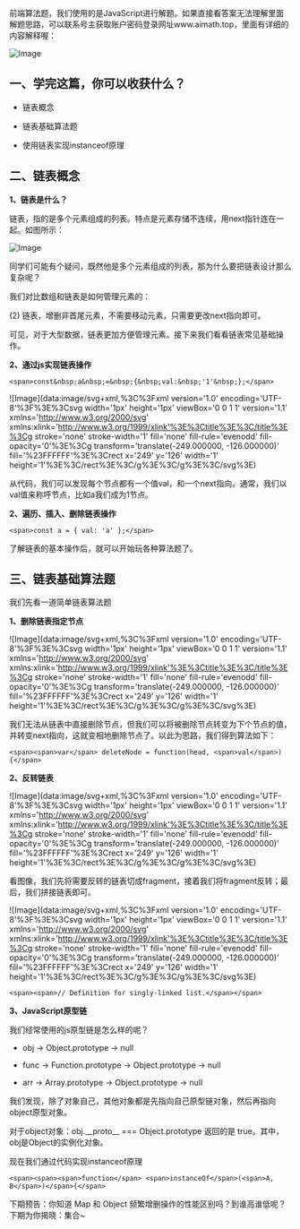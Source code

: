 前端算法题，我们使用的是JavaScript进行解题。如果直接看答案无法理解里面解题思路，可以联系号主获取账户密码登录网址www.aimath.top，里面有详细的内容解释喔：

![Image](https://mmbiz.qpic.cn/mmbiz_png/YW2phdXC1XVCRu3tDgCDJUEM4GSFJUIicI9rPLSIQF3fCTDcFEQakFQbFDMH4j4UIlIcUqRanHA585GiahibHibZ1Q/640?wx_fmt=png&tp=webp&wxfrom=5&wx_lazy=1&wx_co=1)

## **一、学完这篇，你可以收获什么？**

-   链表概念
    
-   链表基础算法题
    
-   使用链表实现instanceof原理  
    

## **二、链表概念**

**1、链表是什么？**

链表，指的是多个元素组成的列表。特点是元素存储不连续，用next指针连在一起。如图所示：  

![Image](https://mmbiz.qpic.cn/mmbiz_png/YW2phdXC1XVCRu3tDgCDJUEM4GSFJUIicZxreOw4fZONnG8YUUen1FfI620AVnqoCUffDSM8U9lh9ibQndwQrkvA/640?wx_fmt=png&tp=webp&wxfrom=5&wx_lazy=1&wx_co=1)

同学们可能有个疑问，既然他是多个元素组成的列表，那为什么要把链表设计那么复杂呢？

我们对比数组和链表是如何管理元素的：

(2) 链表，增删非首尾元素，不需要移动元素，只需要更改next指向即可。

可见，对于大型数据，链表更加方便管理元素。接下来我们看看链表常见基础操作。

**2、通过js实现链表操作**

```
<span>const&nbsp;a&nbsp;=&nbsp;{&nbsp;val:&nbsp;'1'&nbsp;};</span>
```

![Image](data:image/svg+xml,%3C%3Fxml version='1.0' encoding='UTF-8'%3F%3E%3Csvg width='1px' height='1px' viewBox='0 0 1 1' version='1.1' xmlns='http://www.w3.org/2000/svg' xmlns:xlink='http://www.w3.org/1999/xlink'%3E%3Ctitle%3E%3C/title%3E%3Cg stroke='none' stroke-width='1' fill='none' fill-rule='evenodd' fill-opacity='0'%3E%3Cg transform='translate(-249.000000, -126.000000)' fill='%23FFFFFF'%3E%3Crect x='249' y='126' width='1' height='1'%3E%3C/rect%3E%3C/g%3E%3C/g%3E%3C/svg%3E)

从代码，我们可以发现每个节点都有一个值val，和一个next指向。通常，我们以val值来称呼节点，比如a我们成为1节点。

**2、遍历、插入、删除链表操作**

```
<span>const a = { val: 'a' };</span>
```

了解链表的基本操作后，就可以开始玩各种算法题了。

## **三、链表基础算法题**

我们先看一道简单链表算法题  

**1、删除链表指定节点**

![Image](data:image/svg+xml,%3C%3Fxml version='1.0' encoding='UTF-8'%3F%3E%3Csvg width='1px' height='1px' viewBox='0 0 1 1' version='1.1' xmlns='http://www.w3.org/2000/svg' xmlns:xlink='http://www.w3.org/1999/xlink'%3E%3Ctitle%3E%3C/title%3E%3Cg stroke='none' stroke-width='1' fill='none' fill-rule='evenodd' fill-opacity='0'%3E%3Cg transform='translate(-249.000000, -126.000000)' fill='%23FFFFFF'%3E%3Crect x='249' y='126' width='1' height='1'%3E%3C/rect%3E%3C/g%3E%3C/g%3E%3C/svg%3E)

我们无法从链表中直接删除节点，但我们可以将被删除节点转变为下个节点的值，并转变next指向，这就变相地删除节点了。以此为思路，我们得到算法如下：

```
<span><span>var</span> deleteNode = function(head, <span>val</span>) {</span>
```

**2、反转链表**

![Image](data:image/svg+xml,%3C%3Fxml version='1.0' encoding='UTF-8'%3F%3E%3Csvg width='1px' height='1px' viewBox='0 0 1 1' version='1.1' xmlns='http://www.w3.org/2000/svg' xmlns:xlink='http://www.w3.org/1999/xlink'%3E%3Ctitle%3E%3C/title%3E%3Cg stroke='none' stroke-width='1' fill='none' fill-rule='evenodd' fill-opacity='0'%3E%3Cg transform='translate(-249.000000, -126.000000)' fill='%23FFFFFF'%3E%3Crect x='249' y='126' width='1' height='1'%3E%3C/rect%3E%3C/g%3E%3C/g%3E%3C/svg%3E)

看图像，我们先将需要反转的链表切成fragment，接着我们将fragment反转；最后，我们拼接链表即可。

![Image](data:image/svg+xml,%3C%3Fxml version='1.0' encoding='UTF-8'%3F%3E%3Csvg width='1px' height='1px' viewBox='0 0 1 1' version='1.1' xmlns='http://www.w3.org/2000/svg' xmlns:xlink='http://www.w3.org/1999/xlink'%3E%3Ctitle%3E%3C/title%3E%3Cg stroke='none' stroke-width='1' fill='none' fill-rule='evenodd' fill-opacity='0'%3E%3Cg transform='translate(-249.000000, -126.000000)' fill='%23FFFFFF'%3E%3Crect x='249' y='126' width='1' height='1'%3E%3C/rect%3E%3C/g%3E%3C/g%3E%3C/svg%3E)

```
<span><span>// Definition for singly-linked list.</span></span>
```

**3、JavaScript原型链**

我们经常使用的js原型链是怎么样的呢？

-   obj → Object.prototype → null
    
-   func → Function.prototype → Object.prototype → null
    
-   arr → Array.prototype → Object.prototype → null
    

我们发现，除了对象自己，其他对象都是先指向自己原型链对象，然后再指向object原型对象。

对于object对象：obj.\_\_proto\_\_ === Object.prototype 返回的是 true。其中，obj是Object的实例化对象。

现在我们通过代码实现instanceof原理  

```
<span><span><span>function</span> <span>instanceOf</span>(<span>A, B</span>)</span>{</span>
```

下期预告：你知道 Map 和 Object 频繁增删操作的性能区别吗？到谁高谁低呢？下期为你揭晓：集合~